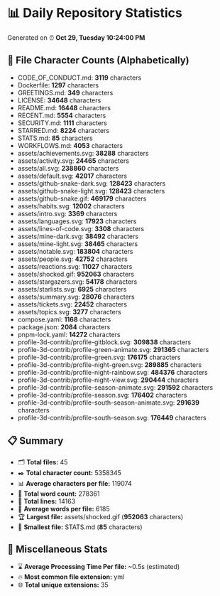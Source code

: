 # 📊 Daily Repository Statistics
Generated on ⏰ **Oct 29, Tuesday 10:24:00 PM**

## 📂 File Character Counts (Alphabetically)
- CODE_OF_CONDUCT.md: **3119** characters
- Dockerfile: **1297** characters
- GREETINGS.md: **349** characters
- LICENSE: **34648** characters
- README.md: **16448** characters
- RECENT.md: **5554** characters
- SECURITY.md: **1111** characters
- STARRED.md: **8224** characters
- STATS.md: **85** characters
- WORKFLOWS.md: **4053** characters
- assets/achievements.svg: **38288** characters
- assets/activity.svg: **24465** characters
- assets/all.svg: **238860** characters
- assets/default.svg: **42017** characters
- assets/github-snake-dark.svg: **128423** characters
- assets/github-snake-light.svg: **128423** characters
- assets/github-snake.gif: **469179** characters
- assets/habits.svg: **12002** characters
- assets/intro.svg: **3369** characters
- assets/languages.svg: **17923** characters
- assets/lines-of-code.svg: **3308** characters
- assets/mine-dark.svg: **38492** characters
- assets/mine-light.svg: **38465** characters
- assets/notable.svg: **183804** characters
- assets/people.svg: **42752** characters
- assets/reactions.svg: **11027** characters
- assets/shocked.gif: **952063** characters
- assets/stargazers.svg: **54178** characters
- assets/starlists.svg: **6925** characters
- assets/summary.svg: **28076** characters
- assets/tickets.svg: **22452** characters
- assets/topics.svg: **3277** characters
- compose.yaml: **1168** characters
- package.json: **2084** characters
- pnpm-lock.yaml: **14272** characters
- profile-3d-contrib/profile-gitblock.svg: **309838** characters
- profile-3d-contrib/profile-green-animate.svg: **291365** characters
- profile-3d-contrib/profile-green.svg: **176175** characters
- profile-3d-contrib/profile-night-green.svg: **289885** characters
- profile-3d-contrib/profile-night-rainbow.svg: **484376** characters
- profile-3d-contrib/profile-night-view.svg: **290444** characters
- profile-3d-contrib/profile-season-animate.svg: **291592** characters
- profile-3d-contrib/profile-season.svg: **176402** characters
- profile-3d-contrib/profile-south-season-animate.svg: **291639** characters
- profile-3d-contrib/profile-south-season.svg: **176449** characters

## 📋 Summary
- 🗂️ **Total files:** 45
- ✒️ **Total character count:** 5358345
- 📊 **Average characters per file:** 119074
- 📝 **Total word count:** 278361
- 🧾 **Total lines:** 14163
- 📐 **Average words per file:** 6185
- 🏆 **Largest file:** assets/shocked.gif (**952063** characters)
- 🥉 **Smallest file:** STATS.md (**85** characters)

## 🌟 Miscellaneous Stats
- ⌛ **Average Processing Time Per file:** ~0.5s (estimated)
- 🔥 **Most common file extension:** yml
- 🌐 **Total unique extensions:** 35
